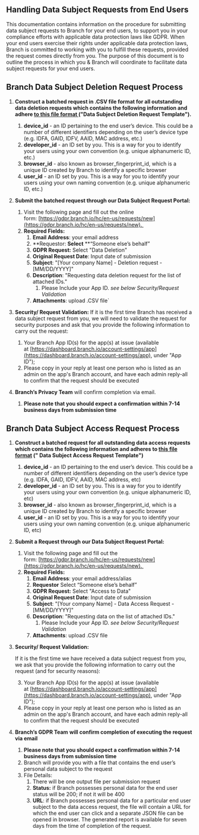 ## Handling Data Subject Requests from End Users

This documentation contains information on the procedure for submitting data subject requests to Branch for your end users, to support you in your compliance efforts with applicable data protection laws like GDPR. When your end users exercise their rights under applicable data protection laws, Branch is committed to working with you to fulfill these requests, provided the request comes directly from you. The purpose of this document is to outline the process in which you & Branch will coordinate to facilitate data subject requests for your end users.

## Branch Data Subject Deletion Request Process

1. **Construct a batched request in .CSV file format for all outstanding data deletion requests which contains the following information and adhere [to this file format ](/resources/gdpr-request-template.xlsx)("Data Subject Deletion Request Template").**
	1. **device_id** - an ID pertaining to the end user’s device. This could be a number of different identifiers depending on the user’s device type (e.g. IDFA, GAID, IDFV, AAID, MAC address, etc.)
	2. **developer_id** - an ID set by you. This is a way for you to identify your users using your own convention (e.g. unique alphanumeric ID, etc.)
	3. **browser_id** - also known as browser_fingerprint_id, which is a unique ID created by Branch to identify a specific browser
	4. **user_id** - an ID set by you. This is a way for you to identify your users using your own naming convention (e.g. unique alphanumeric ID, etc.)

2. **Submit  the batched request through our Data Subject Request Portal:**
	1. Visit the following page and fill out the online form: [https://gdpr.branch.io/hc/en-us/requests/new](https://gdpr.branch.io/hc/en-us/requests/new). 
	2. **Required Fields:**
	    1. **Email Address**: your email address
	    2. **Requestor: **Select** **“Someone else’s behalf”
	    3. **GDPR Request:** Select "Data Deletion"
	    4. **Original Request Date**: Input date of submission
	    5. **Subject**: "[Your company Name] - Deletion request - [MM/DD/YYYY]"
	    6. **Description**: "Requesting data deletion request for the list of attached IDs."
	        1. Please Include your App ID. _see below Security/Request Validation_
	    7. **Attachments**: upload .CSV file`

3. **Security/ Request Validation:**
If it is the first time Branch has received a data subject request from you, we will need to validate the request for security purposes and ask that you provide the following information to carry out the request:

	1. Your Branch App ID(s) for the app(s) at issue (available at [https://dashboard.branch.io/account-settings/app](https://dashboard.branch.io/account-settings/app), under "App ID");
	2. Please copy in your reply at least one person who is listed as an admin on the app's Branch account, and have each admin reply-all to confirm that the request should be executed

4. **Branch’s Privacy Team** will confirm completion via email.
    1. **Please note that you should expect a confirmation within 7-14 business days from submission time**

## Branch Data Subject Access Request Process

1. **Construct a batched request for all outstanding data access requests which contains the following information and adheres to [this file format](https://drive.google.com/drive/u/0/folders/1oXnSpiKYjiJywGNBu0X14yGEbP5YY7GU) (" Data Subject Access Request Template")**
    1. **device_id** - an ID pertaining to the  end user’s device. This could be a number of different identifiers depending on the user’s device type (e.g. IDFA, GAID, IDFV, AAID, MAC address, etc)
    2. **developer_id** - an ID set by you. This is a way for you to identify your users using your own convention (e.g. unique alphanumeric ID, etc)
    3. **browser_id** - also known as browser_fingerprint_id, which is a unique ID created by Branch to identify a specific browser
    4. **user_id** - an ID set by you. This is a way for you to identify your users using your own naming convention (e.g. unique alphanumeric ID, etc)
2. **Submit a Request through our Data Subject Request Portal:**
    1. Visit the following page and fill out the form: [https://gdpr.branch.io/hc/en-us/requests/new](https://gdpr.branch.io/hc/en-us/requests/new). 
    2. **Required Fields:**
        1. **Email Address**: your email address/alias
        2. **Requestor** Select “Someone else’s behalf”
        3. **GDPR Request:** Select "Access to Data"
        4. **Original Request Date**: Input date of submission
        5. **Subject**: "[Your company Name] - Data Access Request - [MM/DD/YYYY]"
        6. **Description**: "Requesting data on the list of attached IDs."
            1. Please Include your App ID. _see below Security/Request Validation_
        7. **Attachments**: upload .CSV file

3. **Security/ Request Validation:**

    If it is the first time we have received a data subject request from you, we ask that you provide the following information to carry out the request (and for security reasons):

    3. Your Branch App ID(s) for the app(s) at issue (available at [https://dashboard.branch.io/account-settings/app](https://dashboard.branch.io/account-settings/app), under "App ID");
    4. Please copy in your reply at least one person who is listed as an admin on the app's Branch account, and have each admin reply-all to confirm that the request should be executed

4. **Branch’s GDPR Team** **will confirm completion of executing the request via email**
    1. **Please note that you should expect a confirmation within 7-14 business days from submission time**
    2. Branch will provide you with a file that contains the end user’s personal data subject to the request
    3. File Details:
        1. There will be one output file per submission request
        2. **Status:** if Branch possesses personal data for the end user status will be 200; if not it will be 400
        3. **URL**: if Branch possesses personal data for a particular end user subject to the data access request, the file will contain a URL for which the end user can click and a separate JSON file can be opened in browser. The generated report is available for seven days from the time of completion of the request.
